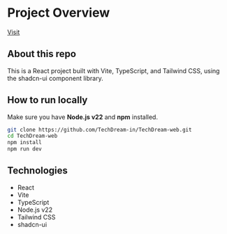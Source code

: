 # Project Overview

[Visit](https://techdream.in)

## About this repo

This is a React project built with Vite, TypeScript, and Tailwind CSS, using the shadcn-ui component library.

## How to run locally

Make sure you have **Node.js v22** and **npm** installed.

```sh
git clone https://github.com/TechDream-in/TechDream-web.git
cd TechDream-web
npm install
npm run dev
```

## Technologies

- React
- Vite
- TypeScript
- Node.js v22
- Tailwind CSS
- shadcn-ui
